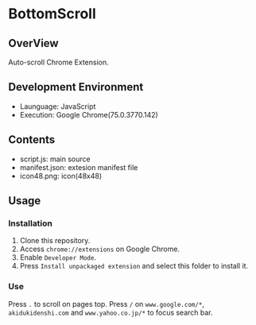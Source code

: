 # BottomScroll

## OverView
Auto-scroll Chrome Extension.

## Development Environment
 * Launguage: JavaScript
 * Execution: Google Chrome(75.0.3770.142)

## Contents
 * script.js: main source
 * manifest.json: extesion manifest file
 * icon48.png: icon(48x48)

## Usage

### Installation
 1. Clone this repository.
 2. Access `chrome://extensions` on Google Chrome.
 3. Enable `Developer Mode`.
 4. Press `Install unpackaged extension` and select this folder to install it.

###  Use
Press `.` to scroll on pages top.
Press `/` on `www.google.com/*`, `akidukidenshi.com` and `www.yahoo.co.jp/*` to focus search bar.